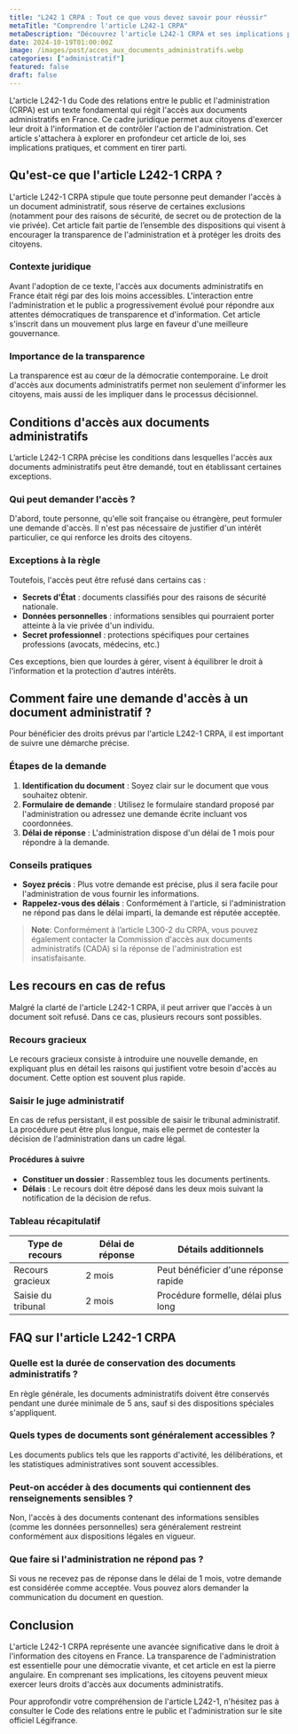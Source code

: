 ```yaml
---
title: "L242 1 CRPA : Tout ce que vous devez savoir pour réussir"
metaTitle: "Comprendre l'article L242-1 CRPA"
metaDescription: "Découvrez l'article L242-1 CRPA et ses implications pour l'accès aux documents administratifs."
date: 2024-10-19T01:00:00Z
image: /images/post/acces_aux_documents_administratifs.webp
categories: ["administratif"]
featured: false
draft: false
---
```


L'article L242-1 du Code des relations entre le public et l'administration (CRPA) est un texte fondamental qui régit l'accès aux documents administratifs en France. Ce cadre juridique permet aux citoyens d'exercer leur droit à l'information et de contrôler l'action de l'administration. Cet article s'attachera à explorer en profondeur cet article de loi, ses implications pratiques, et comment en tirer parti.

## Qu'est-ce que l'article L242-1 CRPA ?

L'article L242-1 CRPA stipule que toute personne peut demander l'accès à un document administratif, sous réserve de certaines exclusions (notamment pour des raisons de sécurité, de secret ou de protection de la vie privée). Cet article fait partie de l’ensemble des dispositions qui visent à encourager la transparence de l'administration et à protéger les droits des citoyens.

### Contexte juridique

Avant l'adoption de ce texte, l'accès aux documents administratifs en France était régi par des lois moins accessibles. L'interaction entre l'administration et le public a progressivement évolué pour répondre aux attentes démocratiques de transparence et d'information. Cet article s'inscrit dans un mouvement plus large en faveur d'une meilleure gouvernance.

### Importance de la transparence

La transparence est au cœur de la démocratie contemporaine. Le droit d'accès aux documents administratifs permet non seulement d'informer les citoyens, mais aussi de les impliquer dans le processus décisionnel.

## Conditions d'accès aux documents administratifs

L’article L242-1 CRPA précise les conditions dans lesquelles l'accès aux documents administratifs peut être demandé, tout en établissant certaines exceptions. 

### Qui peut demander l'accès ?

D'abord, toute personne, qu'elle soit française ou étrangère, peut formuler une demande d'accès. Il n'est pas nécessaire de justifier d'un intérêt particulier, ce qui renforce les droits des citoyens.

### Exceptions à la règle

Toutefois, l'accès peut être refusé dans certains cas :

- **Secrets d'État** : documents classifiés pour des raisons de sécurité nationale.
- **Données personnelles** : informations sensibles qui pourraient porter atteinte à la vie privée d'un individu.
- **Secret professionnel** : protections spécifiques pour certaines professions (avocats, médecins, etc.)

Ces exceptions, bien que lourdes à gérer, visent à équilibrer le droit à l'information et la protection d'autres intérêts.

## Comment faire une demande d'accès à un document administratif ?

Pour bénéficier des droits prévus par l'article L242-1 CRPA, il est important de suivre une démarche précise.

### Étapes de la demande

1. **Identification du document** : Soyez clair sur le document que vous souhaitez obtenir.
2. **Formulaire de demande** : Utilisez le formulaire standard proposé par l'administration ou adressez une demande écrite incluant vos coordonnées.
3. **Délai de réponse** : L'administration dispose d'un délai de 1 mois pour répondre à la demande.

### Conseils pratiques

- **Soyez précis** : Plus votre demande est précise, plus il sera facile pour l'administration de vous fournir les informations.
- **Rappelez-vous des délais** : Conformément à l'article, si l'administration ne répond pas dans le délai imparti, la demande est réputée acceptée.

> **Note**: Conformément à l’article L300-2 du CRPA, vous pouvez également contacter la Commission d'accès aux documents administratifs (CADA) si la réponse de l'administration est insatisfaisante.

## Les recours en cas de refus

Malgré la clarté de l'article L242-1 CRPA, il peut arriver que l'accès à un document soit refusé. Dans ce cas, plusieurs recours sont possibles.

### Recours gracieux

Le recours gracieux consiste à introduire une nouvelle demande, en expliquant plus en détail les raisons qui justifient votre besoin d'accès au document. Cette option est souvent plus rapide.

### Saisir le juge administratif

En cas de refus persistant, il est possible de saisir le tribunal administratif. La procédure peut être plus longue, mais elle permet de contester la décision de l'administration dans un cadre légal.

#### Procédures à suivre

- **Constituer un dossier** : Rassemblez tous les documents pertinents.
- **Délais** : Le recours doit être déposé dans les deux mois suivant la notification de la décision de refus.

### Tableau récapitulatif

| Type de recours          | Délai de réponse | Détails additionnels                      |
|--------------------------|------------------|------------------------------------------|
| Recours gracieux         | 2 mois           | Peut bénéficier d'une réponse rapide     |
| Saisie du tribunal       | 2 mois           | Procédure formelle, délai plus long     |

## FAQ sur l'article L242-1 CRPA

### Quelle est la durée de conservation des documents administratifs ?

En règle générale, les documents administratifs doivent être conservés pendant une durée minimale de 5 ans, sauf si des dispositions spéciales s'appliquent.

### Quels types de documents sont généralement accessibles ?

Les documents publics tels que les rapports d'activité, les délibérations, et les statistiques administratives sont souvent accessibles.

### Peut-on accéder à des documents qui contiennent des renseignements sensibles ?

Non, l'accès à des documents contenant des informations sensibles (comme les données personnelles) sera généralement restreint conformément aux dispositions légales en vigueur.

### Que faire si l'administration ne répond pas ?

Si vous ne recevez pas de réponse dans le délai de 1 mois, votre demande est considérée comme acceptée. Vous pouvez alors demander la communication du document en question.

## Conclusion

L'article L242-1 CRPA représente une avancée significative dans le droit à l'information des citoyens en France. La transparence de l'administration est essentielle pour une démocratie vivante, et cet article en est la pierre angulaire. En comprenant ses implications, les citoyens peuvent mieux exercer leurs droits d'accès aux documents administratifs.

Pour approfondir votre compréhension de l'article L242-1, n'hésitez pas à consulter le Code des relations entre le public et l'administration sur le site officiel Légifrance.
